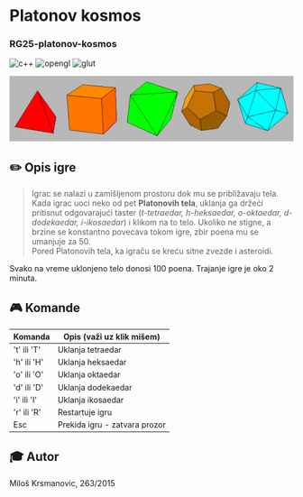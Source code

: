 # Platonov kosmos
### RG25-platonov-kosmos

![c++](https://img.shields.io/badge/language-c++-green.svg)
![opengl](https://img.shields.io/badge/lib-opengl-green.svg)
![glut](https://img.shields.io/badge/lib-glut-green.svg)

![alt text](platonic.gif?raw=true "Platonova tela")

## :pencil2: Opis igre
> Igrac se nalazi u zamišljenom prostoru dok mu se približavaju tela. 
Kada igrac uoci neko od pet **Platonovih tela**, uklanja ga držeći pritisnut odgovarajući taster (*t-tetraedar, h-heksaedar, o-oktaedar, d-dodekaedar, i-ikosaedar*) i klikom na to telo. Ukoliko ne stigne, a brzine se konstantno povecava tokom igre, zbir poena mu se umanjuje za 50.  
Pored Platonovih tela, ka igraču se kreću sitne zvezde i asteroidi.   

Svako na vreme uklonjeno telo donosi 100 poena. 
Trajanje igre je oko 2 minuta.

## :video_game: Komande 

| Komanda | Opis (važi uz klik mišem) |
| --- | --- |
| 't' ili 'T'| Uklanja tetraedar |
| 'h' ili 'H'| Uklanja heksaedar |
| 'o' ili 'O'| Uklanja oktaedar  |
| 'd' ili 'D'| Uklanja dodekaedar|
| 'i' ili 'I'| Uklanja ikosaedar |
| 'r' ili 'R'| Restartuje igru   |
| Esc | Prekida igru - zatvara prozor

## :mortar_board: Autor
Miloš Krsmanovic, 263/2015
